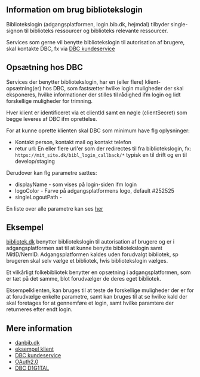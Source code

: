 ## Information om brug bibliotekslogin

Bibliotekslogin (adgangsplatformen, login.bib.dk, hejmdal) tilbyder single-signon til biblioteks ressourcer og biblioteks relevante ressourcer.

Services som gerne vil benytte bibliotekslogin til autorisation af brugere, skal kontakte DBC, fx via [DBC kundeservice](http://kundeservice.dbc.dk)

## Opsætning hos DBC

Services der benytter bibliotekslogin, har en (eller flere) klient-opsætning(er) hos DBC, som fastsætter hvilke login muligheder der skal eksponeres, hvilke informationer der stilles til rådighed ifm login og lidt forskellige muligheder for trimning.

Hver klient er identificeret via et clientId samt en nøgle (clientSecret) som begge leveres af DBC ifm oprettelse.

For at kunne oprette klienten skal DBC som minimum have flg oplysninger:
* Kontakt person, kontakt mail og kontakt telefon
* retur url: En eller flere url'er som der redirectes til fra bibliotekslogin, fx: `https://mit_site.dk/bibl_login_callback/*` typisk en til drift og en til develop/staging

Derudover kan flg parametre sættes:
* displayName - som vises på login-siden ifm login
* logoColor - Farve på adgangsplatformens logo, default #252525
* singleLogoutPath - 



En liste over alle parametre kan ses [her](docs/configuration.md)

## Eksempel

[bibliotek.dk](https://bibliotek.dk) benytter bibliotekslogin til autorisation af brugere og er i adgangsplatformen sat til at kunne benytte bibliotekslogin samt MitID/NemID. Adgangsplatformen kaldes uden forudvalgt bibliotek, sp brugeren skal selv vælge et bibliotek, hvis bibliotekslogin vælges.

Et vilkårligt folkebibliotek benytter en opsætning i adgangsplatformen, som er tæt på det samme, blot forudvælger de deres eget bibliotek.

Eksempelklienten, kan bruges til at teste de forskellige muligheder der er for at forudvælge enkelte parametre, samt kan bruges til at se hvilke kald der skal foretages for at gennemføre et login, samt hvilke paramtere der returneres efter endt login.






## Mere information
* [danbib.dk](https://danbib.dk/login)
* [eksempel klient](http://login.bib.dk/example)
* [DBC kundeservice](http://kundeservice.dbc.dk)
* [OAuth2.0](https://oauth.net/2/)
* [DBC D1G1TAL](http://dbc.dk)

